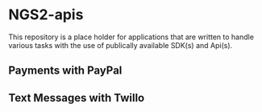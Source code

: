 # NGS2-apis

This repository is a place holder for applications that are written to handle various tasks with the use of publically available SDK(s) and Api(s). 

## Payments with PayPal

## Text Messages with Twillo
